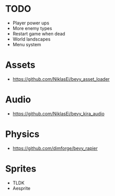 # TODO 
 - Player power ups
 - More enemy types
 - Restart game when dead
 - World landscapes
 - Menu system

# Assets
 - https://github.com/NiklasEi/bevy_asset_loader

# Audio
 - https://github.com/NiklasEi/bevy_kira_audio

# Physics
 - https://github.com/dimforge/bevy_rapier

# Sprites
 - TLDK
 - Aesprite